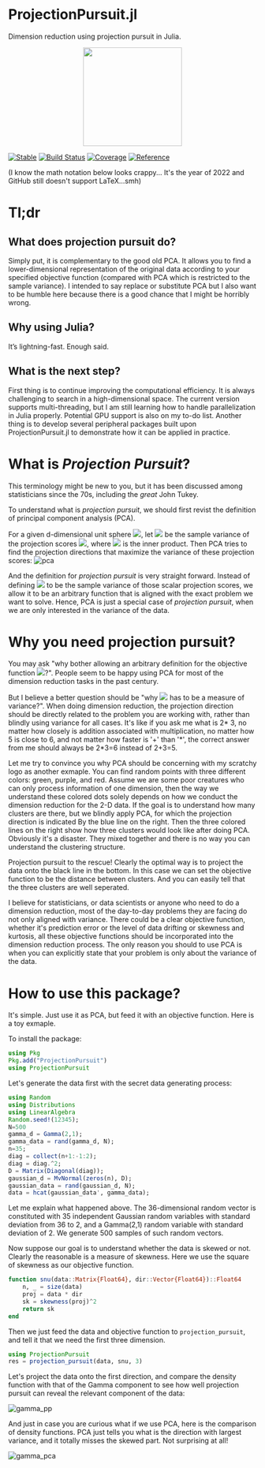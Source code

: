 ProjectionPursuit.jl
========

Dimension reduction using projection pursuit in Julia.

<p align="center">
<img src="https://github.com/xieyj17/ProjectionPursuit.jl/raw/main/docs/src/assets/logo.png" width="200"/>
</p>

[![Stable](https://img.shields.io/badge/docs-stable-blue.svg)](https://xieyj17.github.io/ProjectionPursuit.jl/)
[![Build Status](https://app.travis-ci.com/xieyj17/ProjectionPursuit.jl.svg?branch=main)](https://app.travis-ci.com/xieyj17/ProjectionPursuit.jl)
[![Coverage](https://codecov.io/gh/xieyj17/ProjectionPursuit.jl/branch/main/graph/badge.svg)](https://codecov.io/gh/xieyj17/ProjectionPursuit.jl)
[![Reference](https://img.shields.io/badge/Reference-http%3A%2F%2Fhdl.handle.net%2F10012%2F16710-brightgreen)](http://hdl.handle.net/10012/16710)

(I know the math notation below looks crappy... It's the year of 2022 and GitHub still doesn't support LaTeX...smh)

# Tl;dr

## What does projection pursuit do? 
Simply put, it is complementary to the good old PCA. It allows you to find a lower-dimensional representation of the original data according to your specified objective function (compared with PCA which is restricted to the sample variance). I intended to say replace or substitute PCA but I also want to be humble here because there is a good chance that I might be horribly wrong. 

## Why using Julia? 
It’s lightning-fast. Enough said. 

## What is the next step? 
First thing is to continue improving the computational efficiency. It is always challenging to search in a high-dimensional space. The current version supports multi-threading, but I am still learning how to handle parallelization in Julia properly. Potential GPU support is also on my to-do list. Another thing is to develop several peripheral packages built upon ProjectionPursuit.jl to demonstrate how it can be applied in practice. 


# What is ***Projection Pursuit***?
This terminology might be new to you, but it has been discussed among statisticians since the 70s, including the *great* John Tukey.

To understand what is *projection pursuit*, we should first revist the definition of principal component analysis (PCA).

For a given d-dimensional unit sphere <img src="https://render.githubusercontent.com/render/math?math=u \in U^{d}">, let <img src="https://render.githubusercontent.com/render/math?math=Q(u)"> be the sample variance of the projection scores <img src="https://render.githubusercontent.com/render/math?math=\langle x_1, u \rangle, \ldots, \langle x_n, u \rangle">, where <img src="https://render.githubusercontent.com/render/math?math=\langle \cdot \rangle"> is the inner product. Then PCA tries to find the projection directions that maximize the variance of these projection scores:
![pca](/docs/src/assets/pca.png)

And the definition for *projection pursuit* is very straight forward. Instead of defining <img src="https://render.githubusercontent.com/render/math?math=Q(u)"> to be the sample variance of those scalar projection scores, we allow it to be an arbitrary function that is aligned with the exact problem we want to solve. Hence, PCA is just a special case of *projection pursuit*, when we are only interested in the variance of the data.

# Why you need projection pursuit?
You may ask "why bother allowing an arbitrary definition for the objective function <img src="https://render.githubusercontent.com/render/math?math=Q(u)">?". People seem to be happy using PCA for most of the dimension reduction tasks in the past century. 

But I believe a better question should be "why <img src="https://render.githubusercontent.com/render/math?math=Q(u)"> has to be a measure of variance?". When doing dimension reduction, the projection direction should be directly related to the problem you are working with, rather than blindly using variance for all cases. It's like if you ask me what is 2\* 3, no matter how closely is addition associated with multiplication, no matter how 5 is close to 6, and not matter how faster is '+' than '\*', the correct answer from me should always be 2\*3=6 instead of 2+3=5.

Let me try to convince you why PCA should be concerning with my scratchy logo as another exmaple. You can find random points with three different colors: green, purple, and red. Assume we are some poor creatures who can only process information of one dimension, then the way we understand these colored dots solely depends on how we conduct the dimension reduction for the 2-D data. If the goal is to understand how many clusters are there, but we blindly apply PCA, for which the projection direction is indicated By the blue line on the right. Then the three colored lines on the right show how three clusters would look like after doing PCA. Obviously it's a disaster. They mixed together and there is no way you can understand the clustering structure.

Projection pursuit to the rescue! Clearly the optimal way is to project the data onto the black line in the bottom. In this case we can set the objective function to be the distance between clusters. And you can easily tell that the three clusters are well seperated.

I believe for statisticians, or data scientists or anyone who need to do a dimension reduction, most of the day-to-day problems they are facing do not only aligned with variance. There could be a clear objective function, whether it's prediction error or the level of data drifting or skewness and kurtosis, all these objective functions should be incorporated into the dimension reduction process. The only reason you should to use PCA is when you can explicitly state that your problem is only about the variance of the data. 

# How to use this package?
It's simple. Just use it as PCA, but feed it with an objective function. Here is a toy exmaple.

To install the package:

```julia
using Pkg
Pkg.add("ProjectionPursuit")
using ProjectionPursuit
```

Let's generate the data first with the secret data generating process:

```julia
using Random
using Distributions
using LinearAlgebra
Random.seed!(12345);
N=500
gamma_d = Gamma(2,1);
gamma_data = rand(gamma_d, N);
n=35;
diag = collect(n+1:-1:2);
diag = diag.^2;
D = Matrix(Diagonal(diag)); 
gaussian_d = MvNormal(zeros(n), D);
gaussian_data = rand(gaussian_d, N);
data = hcat(gaussian_data', gamma_data);
```
Let me explain what happened above. The 36-dimensional random vector is constituted with 35 independent Gaussian random variables with standard deviation from 36 to 2, and a Gamma(2,1) random variable with standard deviation of 2. We generate 500 samples of such random vectors.

Now suppose our goal is to understand whether the data is skewed or not. Clearly the reasonable is a measure of skewness. Here we use the square of skewness as our objective function.
```julia
function snu(data::Matrix{Float64}, dir::Vector{Float64})::Float64
    n, _ = size(data)
    proj = data * dir
    sk = skewness(proj)^2
    return sk
end
```

Then we just feed the data and objective function to `projection_pursuit`, and tell it that we need the first three dimension.
```julia
using ProjectionPursuit
res = projection_pursuit(data, snu, 3)
```

Let's project the data onto the first direction, and compare the density function with that of the Gamma component to see how well projection pursuit can reveal the relevant component of the data:

![gamma_pp](/docs/src/assets/gamma_pp_35.png)

And just in case you are curious what if we use PCA, here is the comparison of density functions. PCA just tells you what is the direction with largest variance, and it totally misses the skewed part. Not surprising at all!

![gamma_pca](/docs/src/assets/gamma_pca_35.png)
